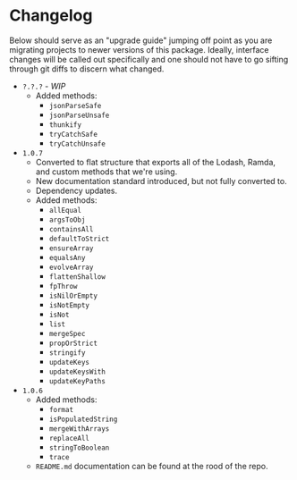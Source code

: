 # Changelog

Below should serve as an "upgrade guide" jumping off point as you are migrating
projects to newer versions of this package. Ideally, interface changes will be
called out specifically and one should not have to go sifting through git diffs
to discern what changed.

- `?.?.?` - *WIP*
   - Added methods:
      - `jsonParseSafe`
      - `jsonParseUnsafe`
      - `thunkify`
      - `tryCatchSafe`
      - `tryCatchUnsafe`
- `1.0.7`
   - Converted to flat structure that exports all of the Lodash, Ramda, and
     custom methods that we're using.
   - New documentation standard introduced, but not fully converted to.
   - Dependency updates.
   - Added methods:
      - `allEqual`
      - `argsToObj`
      - `containsAll`
      - `defaultToStrict`
      - `ensureArray`
      - `equalsAny`
      - `evolveArray`
      - `flattenShallow`
      - `fpThrow`
      - `isNilOrEmpty`
      - `isNotEmpty`
      - `isNot`
      - `list`
      - `mergeSpec`
      - `propOrStrict`
      - `stringify`
      - `updateKeys`
      - `updateKeysWith`
      - `updateKeyPaths`
- `1.0.6`
   - Added methods:
      - `format`
      - `isPopulatedString`
      - `mergeWithArrays`
      - `replaceAll`
      - `stringToBoolean`
      - `trace`
   - `README.md` documentation can be found at the rood of the repo.
